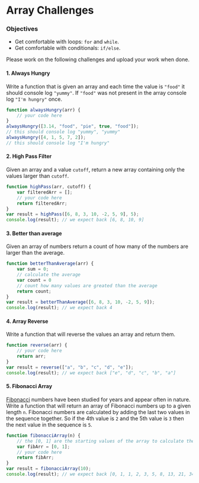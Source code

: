 <h1>Array Challenges</h1>

<h3>Objectives</h3>

<ul>
    <li>Get comfortable with loops: <code>for</code> and <code>while</code>.</li>
    <li>Get comfortable with conditionals: <code>if/else</code>.</li>
</ul>

<p>Please work on the following challenges and upload your work when done.</p>


<h4>1. Always Hungry</h4>
<p>Write a function that is given an array and each time the value is <code>"food"</code> it should console log <code>"yummy"</code>. If <code>"food"</code> was not present in the array console log <code>"I'm hungry"</code> once.</p>

```javaScript
function alwaysHungry(arr) {
    // your code here 
}
alwaysHungry([3.14, "food", "pie", true, "food"]);
// this should console log "yummy", "yummy"
alwaysHungry([4, 1, 5, 7, 2]);
// this should console log "I'm hungry"
```

<h4>2. High Pass Filter</h4>
<p>Given an array and a value <code>cutoff</code>, return a new array containing only the values larger than <code>cutoff</code>.</p>

```javaScript
function highPass(arr, cutoff) {
    var filteredArr = [];
    // your code here
    return filteredArr;
}
var result = highPass([6, 8, 3, 10, -2, 5, 9], 5);
console.log(result); // we expect back [6, 8, 10, 9]
```

<h4>3. Better than average</h4>
<p>Given an array of numbers return a count of how many of the numbers are larger than the average.</p>

```javaScript
function betterThanAverage(arr) {
    var sum = 0;
    // calculate the average
    var count = 0
    // count how many values are greated than the average
    return count;
}
var result = betterThanAverage([6, 8, 3, 10, -2, 5, 9]);
console.log(result); // we expect back 4
```

<h4>4. Array Reverse</h4>
<p>Write a function that will reverse the values an array and return them.</p>

```javaScript
function reverse(arr) {
    // your code here
    return arr;
}
var result = reverse(["a", "b", "c", "d", "e"]);
console.log(result); // we expect back ["e", "d", "c", "b", "a"]
```

<h4>5. Fibonacci Array</h4>
<p><a href="https://en.wikipedia.org/wiki/Fibonacci_number">Fibonacci</a> numbers have been studied for years and appear often in nature. Write a function that will return an array of Fibonacci numbers up to a given length <code>n</code>. Fibonacci numbers are calculated by adding the last two values in the sequence together. So if the 4th value is <code>2</code> and the 5th value is <code>3</code> then the next value in the sequence is <code>5</code>.</p>

```javaScript
function fibonacciArray(n) {
    // the [0, 1] are the starting values of the array to calculate the rest from
    var fibArr = [0, 1];
    // your code here
    return fibArr;
}
var result = fibonacciArray(10);
console.log(result); // we expect back [0, 1, 1, 2, 3, 5, 8, 13, 21, 34]
```